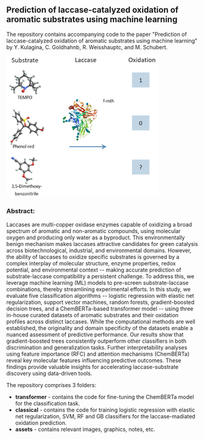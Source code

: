 ## Prediction of laccase-catalyzed oxidation of aromatic substrates using machine learning

The repository contains accompanying code to the paper "Prediction of laccase-catalyzed oxidation of aromatic
substrates using machine learning" by Y. Kulagina, C. Goldhahnb, R. Weisshauptc, and M. Schubert.


<img src="assets/lac-oxd.png" alt="Abstract" width="400"/>

### Abstract:
Laccases are multi-copper oxidase enzymes capable of oxidizing a broad spectrum of aromatic and
non-aromatic compounds, using molecular oxygen and producing only water as a byproduct. This
environmentally benign mechanism makes laccases attractive candidates for green catalysis across
biotechnological, industrial, and environmental domains. However, the ability of laccases to oxidize
specific substrates is governed by a complex interplay of molecular structure, enzyme properties,
redox potential, and environmental context -- making accurate prediction of substrate-laccase compatibility
a persistent challenge. To address this, we leverage machine learning (ML) models to
pre-screen substrate-laccase combinations, thereby streamlining experimental efforts. In this study,
we evaluate five classification algorithms -- logistic regression with elastic net regularization, support
vector machines, random forests, gradient-boosted decision trees, and a ChemBERTa-based
transformer model -- using three in-house curated datasets of aromatic substrates and their oxidation
profiles across distinct laccases. While the computational methods are well established, the originality
and domain specificity of the datasets enable a nuanced assessment of predictive performance. Our
results show that gradient-boosted trees consistently outperform other classifiers in both discrimination
and generalization tasks. Further interpretability analyses using feature importance (RFC) and
attention mechanisms (ChemBERTa) reveal key molecular features influencing predictive outcomes.
These findings provide valuable insights for accelerating laccase-substrate discovery using data-driven
tools.

The repository comprises 3 folders: 
* **transformer** - contains the code for fine-tuning the ChemBERTa model for the classification task.
* **classical** - contains the code for training logistic regression with elastic net regularization, SVM, RF and GB classifiers for the laccase-madiated oxidation prediction.
* **assets** - contains relevant images, graphics, notes, etc.
